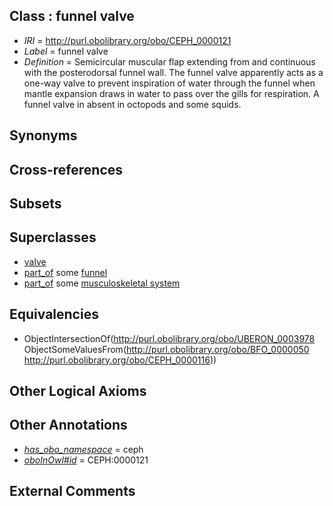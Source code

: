 
## Class : funnel valve

 * *IRI* = http://purl.obolibrary.org/obo/CEPH_0000121
 * *Label* = funnel valve
 * *Definition* = Semicircular muscular flap extending from and continuous with the posterodorsal funnel wall. The funnel valve apparently acts as a one-way valve to prevent inspiration of water through the funnel when mantle expansion draws in water to pass over the gills for respiration. A funnel valve in absent in octopods and some squids.

## Synonyms


## Cross-references


## Subsets


## Superclasses

 * [valve](../../UBERON/78/UBERON_0003978.md)
 * [part_of](../../BFO/50/BFO_0000050.md) some [funnel](../../CEPH/16/CEPH_0000116.md)
 * [part_of](../../BFO/50/BFO_0000050.md) some [musculoskeletal system](../../UBERON/04/UBERON_0002204.md)

## Equivalencies

 * ObjectIntersectionOf(<http://purl.obolibrary.org/obo/UBERON_0003978> ObjectSomeValuesFrom(<http://purl.obolibrary.org/obo/BFO_0000050> <http://purl.obolibrary.org/obo/CEPH_0000116>))

## Other Logical Axioms


## Other Annotations

 * *[has_obo_namespace](../../ce/oboInOwl#hasOBONamespace.md)* = ceph
 * *[oboInOwl#id](../../id/oboInOwl#id.md)* = CEPH:0000121

## External Comments

